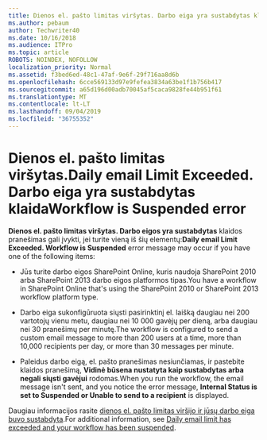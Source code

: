 ```yaml
---
title: Dienos el. pašto limitas viršytas. Darbo eiga yra sustabdytas klaida
ms.author: pebaum
author: Techwriter40
ms.date: 10/16/2018
ms.audience: ITPro
ms.topic: article
ROBOTS: NOINDEX, NOFOLLOW
localization_priority: Normal
ms.assetid: f3bed6ed-48c1-47af-9e6f-29f716aa8d6b
ms.openlocfilehash: 6cce569133d97e9fefea3834a63be1f1b756b417
ms.sourcegitcommit: a65d196d00adb70045af5caca9828fe44b951f61
ms.translationtype: MT
ms.contentlocale: lt-LT
ms.lasthandoff: 09/04/2019
ms.locfileid: "36755352"
---
```

# <a name="daily-email-limit-exceeded-workflow-is-suspended-error"></a><span data-ttu-id="9b45c-103">Dienos el. pašto limitas viršytas.</span><span class="sxs-lookup"><span data-stu-id="9b45c-103">Daily email Limit Exceeded.</span></span> <span data-ttu-id="9b45c-104">Darbo eiga yra sustabdytas klaida</span><span class="sxs-lookup"><span data-stu-id="9b45c-104">Workflow is Suspended error</span></span>

 <span data-ttu-id="9b45c-105">**Dienos el. pašto limitas viršytas. Darbo eigos yra sustabdytas** klaidos pranešimas gali įvykti, jei turite vieną iš šių elementų:</span><span class="sxs-lookup"><span data-stu-id="9b45c-105">**Daily email Limit Exceeded. Workflow is Suspended** error message may occur if you have one of the following items:</span></span> 
  
- <span data-ttu-id="9b45c-106">Jūs turite darbo eigos SharePoint Online, kuris naudoja SharePoint 2010 arba SharePoint 2013 darbo eigos platformos tipas.</span><span class="sxs-lookup"><span data-stu-id="9b45c-106">You have a workflow in SharePoint Online that's using the SharePoint 2010 or SharePoint 2013 workflow platform type.</span></span>
    
- <span data-ttu-id="9b45c-107">Darbo eiga sukonfigūruota siųsti pasirinktinį el. laišką daugiau nei 200 vartotojų vienu metu, daugiau nei 10 000 gavėjų per dieną, arba daugiau nei 30 pranešimų per minutę.</span><span class="sxs-lookup"><span data-stu-id="9b45c-107">The workflow is configured to send a custom email message to more than 200 users at a time, more than 10,000 recipients per day, or more than 30 messages per minute.</span></span>
    
- <span data-ttu-id="9b45c-108">Paleidus darbo eigą, el. pašto pranešimas nesiunčiamas, ir pastebite klaidos pranešimą, **Vidinė būsena nustatyta kaip sustabdytas arba negali siųsti gavėjui** rodomas.</span><span class="sxs-lookup"><span data-stu-id="9b45c-108">When you run the workflow, the email message isn't sent, and you notice the error message, **Internal Status is set to Suspended or Unable to send to a recipient** is displayed.</span></span> 
    
<span data-ttu-id="9b45c-109">Daugiau informacijos rasite [dienos el. pašto limitas viršijo ir jūsų darbo eiga buvo sustabdyta](https://go.microsoft.com/fwlink/?Linkid=2031137).</span><span class="sxs-lookup"><span data-stu-id="9b45c-109">For additional information, see [Daily email limit has exceeded and your workflow has been suspended](https://go.microsoft.com/fwlink/?Linkid=2031137).</span></span>
  
